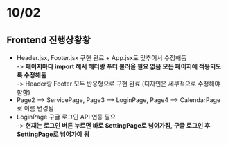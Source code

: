 # 10/02
## Frontend 진행상황황
- Header.jsx, Footer.jsx 구현 완료 + App.jsx도 맞추어서 수정해둠       
-> **페이지마다 import 해서 헤더랑 푸터 불러올 필요 없음 모든 페이지에 적용되도록 수정해둠**   
-> Header랑 Footer 모두 반응형으로 구현 완료 (디자인은 세부적으로 수정해야 함함)
- Page2 --> ServicePage, Page3 --> LoginPage, Page4 --> CalendarPage로 이름 변경됨
- LoginPage 구글 로그인 API 연동 필요     
-> **현재는 로그인 버튼 누르면 바로 SettingPage로 넘어가짐, 구글 로그인 후 SettingPage로 넘어가야 됨**
